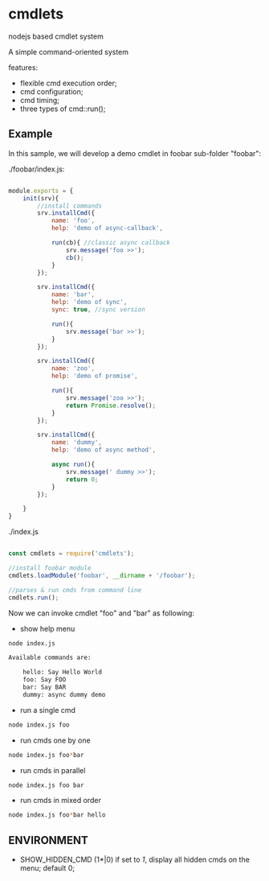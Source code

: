 cmdlets
=======

nodejs based cmdlet system

A simple command-oriented system

features:

- flexible cmd execution order;
- cmd configuration;
- cmd timing;
- three types of cmd::run();

Example
-------

In this sample, we will develop a demo cmdlet in foobar sub-folder "foobar":

./foobar/index.js:

```javascript

module.exports = {
    init(srv){
        //install commands
        srv.installCmd({
            name: 'foo',
            help: 'demo of async-callback',

            run(cb){ //classic async callback
                srv.message('foo >>');
                cb();
            }
        });

        srv.installCmd({
            name: 'bar',
            help: 'demo of sync',
            sync: true, //sync version

            run(){ 
                srv.message('bar >>');
            }
        });

        srv.installCmd({
            name: 'zoo',
            help: 'demo of promise',

            run(){
                srv.message('zoo >>');
                return Promise.resolve();
            }
        });

        srv.installCmd({
            name: 'dummy',
            help: 'demo of async method',

            async run(){
                srv.message(' dummy >>');
                return 0;
            }
        });

    }
}

```

./index.js

```javascript

const cmdlets = require('cmdlets');

//install foobar module
cmdlets.loadModule('foobar', __dirname + '/foobar');

//parses & run cmds from command line
cmdlets.run();
```

Now we can invoke cmdlet "foo" and "bar" as following:

- show help menu

```bash
node index.js

Available commands are:

    hello: Say Hello World
    foo: Say FOO
    bar: Say BAR
    dummy: async dummy demo
```


- run a single cmd

```bash
node index.js foo
```

- run cmds one by one

```bash
node index.js foo*bar
```

- run cmds in parallel

```bash
node index.js foo bar
```

- run cmds in mixed order

```bash
node index.js foo*bar hello
```

ENVIRONMENT
-----------

- SHOW_HIDDEN_CMD (1*|0)
  if set to *1*, display all hidden cmds on the menu; default 0;

 